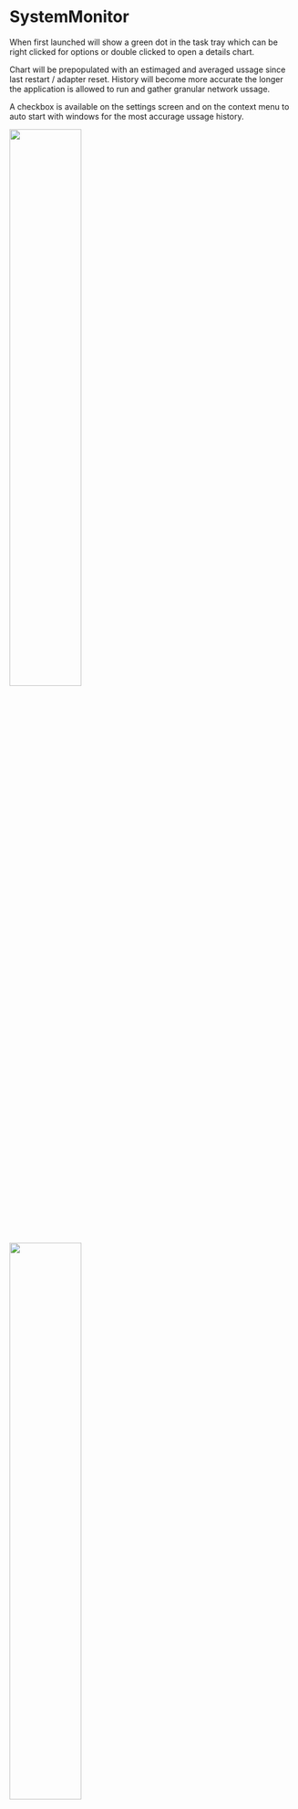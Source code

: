 # SystemMonitor

When first launched will show a green dot in the task tray which can be right clicked for options or double clicked to open a details chart.

Chart will be prepopulated with an estimaged and averaged ussage since last restart / adapter reset.  History will become more accurate the longer the application is allowed to run and gather granular network ussage.

A checkbox is available on the settings screen and on the context menu to auto start with windows for the most accurage ussage history.

<img src="https://achey.net/images/system_monitor_context_menu.png" width="50%" height="50%" />

<img src="https://achey.net/images/system_monitor.png" width="50%" height="50%" />
